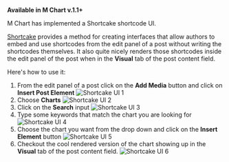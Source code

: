 **Available in M Chart v.1.1+**

M Chart has implemented a Shortcake shortcode UI.

[Shortcake](https://wordpress.org/plugins/shortcode-ui/) provides a method for creating interfaces that allow authors to embed and use shortcodes from the edit panel of a post without writing the shortcodes themselves.  It also quite nicely renders those shortcodes inside the edit panel of the post when in the **Visual** tab of the post content field.

Here's how to use it:

1. From the edit panel of a post click on the **Add Media** button and click on **Insert Post Element**
	![Shortcake UI 1](https://methnen.com/misc/m-chart/shortcake-1.png)
2. Choose **Charts**
	![Shortcake UI 2](https://methnen.com/misc/m-chart/shortcake-2.png)
3. Click on the **Search** input
	![Shortcake UI 3](https://methnen.com/misc/m-chart/shortcake-3.png)
4. Type some keywords that match the chart you are looking for
	![Shortcake UI 4](https://methnen.com/misc/m-chart/shortcake-4.png)
5. Choose the chart you want from the drop down and click on the **Insert Element** button
	![Shortcake UI 5](https://methnen.com/misc/m-chart/shortcake-5.png)
6. Checkout the cool rendered version of the chart showing up in the **Visual** tab of the post content field.
	![Shortcake UI 6](https://methnen.com/misc/m-chart/shortcake-6.png)